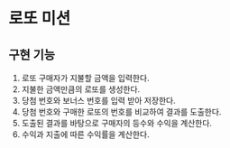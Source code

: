 # 로또 미션

## 구현 기능
1. 로또 구매자가 지불할 금액을 입력한다.
2. 지불한 금액만큼의 로또를 생성한다.
3. 당첨 번호와 보너스 번호를 입력 받아 저장한다.
4. 당첨 번호와 구매한 로또의 번호를 비교하여 결과를 도출한다.
5. 도출된 결과를 바탕으로 구매자의 등수와 수익을 계산한다.
6. 수익과 지출에 따른 수익률을 계산한다.


